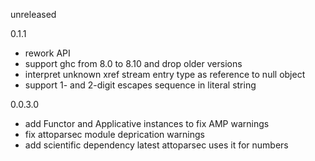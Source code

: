 unreleased

0.1.1

* rework API
* support ghc from 8.0 to 8.10 and drop older versions
* interpret unknown xref stream entry type as reference to null object
* support 1- and 2-digit escapes sequence in literal string

0.0.3.0

* add Functor and Applicative instances to fix AMP warnings
* fix attoparsec module deprication warnings
* add scientific dependency
  latest attoparsec uses it for numbers
